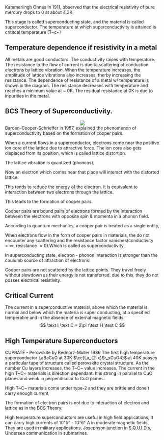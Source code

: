 Kammerlingh Onnes in 1911, observed that the electrical resistivity of pure mercury drops to 0 at about 4.2K.

This stage is called superconducting state, and the material is called superconductor. The temperature at which superconductivity is attained is crititcal temperature (T~c~)

## Temperature dependence if resistivity in a metal
All metals are good conductors. The conductivity raises with temperature.
The resistance to the flow of current is due to scattering of conduction electrons by lattice vibration.
When the temperature increases, the amplitude of lattice vibrations also increases, therby increasing the resistance. The dependence of resistance of a metal w/ temperature is shown in the diagram.
The resistance decreases with temperature and reaches a minimum value at ~ 0K. The residual resistance at 0K is due to inpurities in the metal.

## BCS Theory of Superconductivity.
<center><img src='https://www.scienceabc.com/wp-content/uploads/ext-www.scienceabc.com/wp-content/uploads/2020/02/Superconductivity.gif-.gif'></center>
Barden-Cooper-Schrieffer in  1957, explained the phenomenon of superconductivity based on the formation of cooper pairs.

When a current flows in a superconductor, electrons come near the positive ion core of the lattice due to attractive force. The ion core also gets displaced from its position, which is called lattice distortion.

The lattice vibration is quantized (phonons).

Now an electron which comes near that place will interact with the distorted lattice.

This tends to reduce the energy of the electron. It is equivalent to interaction between two electrons through the lattice.

This leads to the formation of cooper pairs.

Cooper pairs are bound pairs of electrons formed by the interaction between the electrons with opposite spin & momenta in a phonon field.

According to quantum mechanics, a cooper pair is treated as a single entity,

When electrons flow in the form of cooper pairs in materials, the do not encounter any scattering and the resistance factor vanishes(conductivity $=\infty$, resistance $\approx0$).Which is called as superconductivity.

In superconducting state, electron - phonon interaction is stronger than the coulumb source of attraction of electrons.

Cooper pairs are not scattered by the lattice points. They travel freely without slowdown as their energy is not transferred. due to this, they do not posses electrical resistivity.

## Critical Current
The current in a superconductive material, above which the material is normal and below which the materia is super conducting, at a specified temperatire and in the absence of external magnetic fields.
$$
\text I_\text C = 2\pi r\text H_\text C
$$

## High Temperature Superconductors
CUPRATE - Perovskite by Bednorz-Muller 1986
The first high temperature superconductor LaBaCuO at 30K
$\ce{La_{2-x}Sr_xCuO4}$ at 40K
posses a particular tupe of structure called perovskite crystal structure. As the number Cu layers increases, the T~C~ value increases. The current in the high T~C~ materials is direction dependant. It is strong in parallel to CuO planes and weak in perpendicular to CuO planes.

High T~C~ materials come under type-2 and they are brittle and done't carry enough current,

The formation of electron pairs is not due to interaction of electron and lattice as in the BCS Theory.

High temperature superconductors are useful in high field applications, It can carry high currents of 10^5^ - 10^6^ A in moderate magnetic fields, They are used in military applications, Josephson junction in S.Q.U.I.D.s, Undersea communication in submarines.